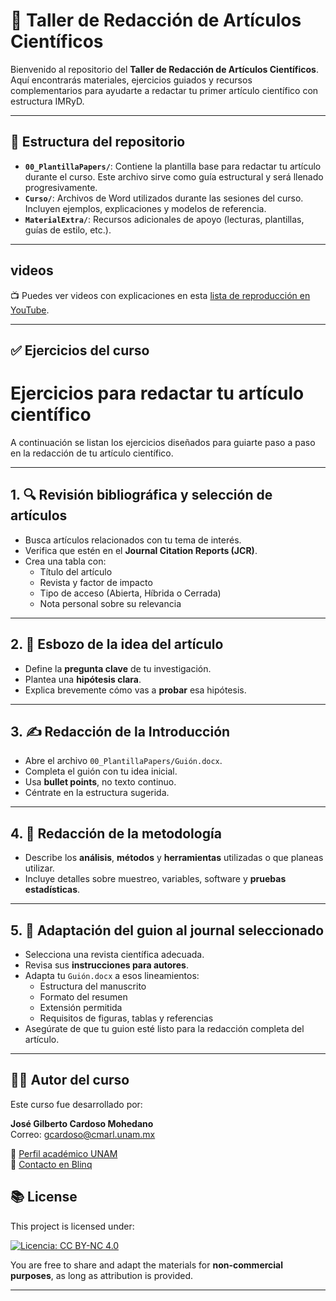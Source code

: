 # 📝 Taller de Redacción de Artículos Científicos

Bienvenido al repositorio del **Taller de Redacción de Artículos Científicos**. Aquí encontrarás materiales, 
ejercicios guiados y recursos complementarios para ayudarte a redactar tu primer artículo científico con estructura IMRyD.

---

## 📂 Estructura del repositorio

- **`00_PlantillaPapers/`**: Contiene la plantilla base para redactar tu artículo durante el curso. Este archivo sirve como guía estructural y será llenado progresivamente.
- **`Curso/`**: Archivos de Word utilizados durante las sesiones del curso. Incluyen ejemplos, explicaciones y modelos de referencia.
- **`MaterialExtra/`**: Recursos adicionales de apoyo (lecturas, plantillas, guías de estilo, etc.).

---
## videos
📺 Puedes ver videos con explicaciones en esta [lista de reproducción en YouTube](https://youtube.com/playlist?list=PLXH__GwZBiwVZhJ7oWaFnKFNEzIq5M0u_&si=9_QqNWqPPvXwywro).

---

## ✅ Ejercicios del curso


# Ejercicios para redactar tu artículo científico

A continuación se listan los ejercicios diseñados para guiarte paso a paso en la redacción de tu artículo científico.

---

## 1. 🔍 Revisión bibliográfica y selección de artículos

- Busca artículos relacionados con tu tema de interés.  
- Verifica que estén en el **Journal Citation Reports (JCR)**.  
- Crea una tabla con:  
  - Título del artículo  
  - Revista y factor de impacto  
  - Tipo de acceso (Abierta, Híbrida o Cerrada)  
  - Nota personal sobre su relevancia

---

## 2. 🧠 Esbozo de la idea del artículo

- Define la **pregunta clave** de tu investigación.  
- Plantea una **hipótesis clara**.  
- Explica brevemente cómo vas a **probar** esa hipótesis.

---

## 3. ✍️ Redacción de la Introducción

- Abre el archivo `00_PlantillaPapers/Guión.docx`.  
- Completa el guión con tu idea inicial.  
- Usa **bullet points**, no texto continuo.  
- Céntrate en la estructura sugerida.

---

## 4. 🧾 Redacción de la metodología

- Describe los **análisis**, **métodos** y **herramientas** utilizadas o que planeas utilizar.  
- Incluye detalles sobre muestreo, variables, software y **pruebas estadísticas**.

---

## 5. 📄 Adaptación del guion al journal seleccionado

- Selecciona una revista científica adecuada.  
- Revisa sus **instrucciones para autores**.  
- Adapta tu `Guión.docx` a esos lineamientos:  
  - Estructura del manuscrito  
  - Formato del resumen  
  - Extensión permitida  
  - Requisitos de figuras, tablas y referencias  
- Asegúrate de que tu guion esté listo para la redacción completa del artículo.


---

## 👨‍🏫 Autor del curso

Este curso fue desarrollado por:

**José Gilberto Cardoso Mohedano**  
Correo: [gcardoso@cmarl.unam.mx](mailto:gcardoso@cmarl.unam.mx)

🔗 [Perfil académico UNAM](https://www.icmyl.unam.mx/el_carmen/quienes_somos/personal_academico/jose-gilberto-cardoso-mohedano)  
🔗 [Contacto en Blinq](https://blinq.me/YKZ9U8mqdr8n?bs=db)


## 📚 License

This project is licensed under:
  
[![Licencia: CC BY-NC 4.0](https://licensebuttons.net/l/by-nc/4.0/88x31.png)](https://creativecommons.org/licenses/by-nc/4.0/)
  

You are free to share and adapt the materials for **non-commercial purposes**, as long as attribution is provided.

  

---
